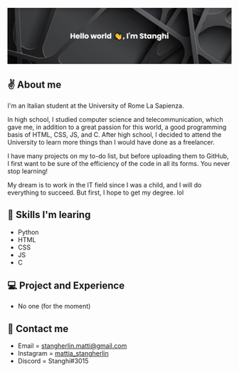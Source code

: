 ![Banner](https://github.com/Stanghi/Stanghi/blob/main/banner.png)

## ✌ About me
I'm an Italian student at the University of Rome La Sapienza.

In high school, I studied computer science and telecommunication, which gave me, in addition to a great passion for this world, a good programming basis of HTML, CSS, JS, and C.
After high school, I decided to attend the University to learn more things than I would have done as a freelancer.

I have many projects on my to-do list, but before uploading them to GitHub, I first want to be sure of the efficiency of the code in all its forms. You never stop learning!

My dream is to work in the IT field since I was a child, and I will do everything to succeed. But first, I hope to get my degree. lol

## 🌱 Skills I'm learing
- Python
- HTML
- CSS
- JS
- C

## 💻 Project and Experience
- No one (for the moment)

## 📧 Contact me
- Email = stangherlin.matti@gmail.com
- Instagram = [mattia_stangherlin](https://www.instagram.com/mattia_stangherlin/)
- Discord = Stanghi#3015
